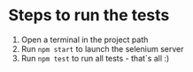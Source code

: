 # Steps to run the tests
1. Open a terminal in the project path
2. Run `npm start` to launch the selenium server
3. Run `npm test` to run all tests - that`s all :)
